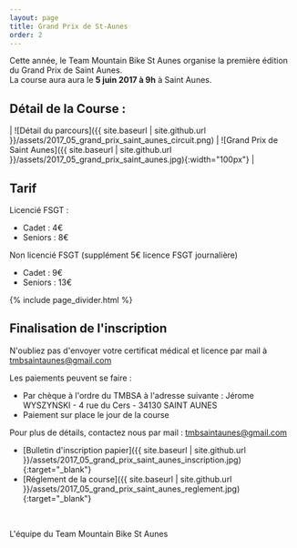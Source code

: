 ```yaml
---
layout: page
title: Grand Prix de St-Aunes
order: 2
---
```


Cette année, le Team Mountain Bike St Aunes organise la première édition du Grand Prix de Saint Aunes.  
La course aura aura le **5 juin 2017 à 9h** à Saint Aunes.


## Détail de la Course : 

| ![Détail du parcours]({{ site.baseurl | site.github.url }}/assets/2017_05_grand_prix_saint_aunes_circuit.png) | ![Grand Prix de Saint Aunes]({{ site.baseurl | site.github.url }}/assets/2017_05_grand_prix_saint_aunes.jpg){:width="100px"} |


## Tarif

Licencié FSGT : 
 - Cadet    : 4€
 - Seniors : 8€

Non licencié FSGT (supplément 5€ licence FSGT journalière)
 - Cadet    : 9€
 - Seniors : 13€
 
{% include page_divider.html %}


## Finalisation de l'inscription

N'oubliez pas d'envoyer votre certificat médical et licence par mail à <a href="mailto:tmbsaintaunes@gmail.com">tmbsaintaunes@gmail.com</a>

Les paiements peuvent se faire :
 - Par chèque à l'ordre du TMBSA à l'adresse suivante : Jérome WYSZYNSKI - 4 rue du Cers - 34130 SAINT AUNES
 - Paiement sur place le jour de la course

Pour plus de détails, contactez nous par mail : <a href="mailto:tmbsaintaunes@gmail.com">tmbsaintaunes@gmail.com</a>

- [Bulletin d'inscription papier]({{ site.baseurl | site.github.url }}/assets/2017_05_grand_prix_saint_aunes_inscription.jpg){:target="_blank"}
- [Réglement de la course]({{ site.baseurl | site.github.url }}/assets/2017_05_grand_prix_saint_aunes_reglement.jpg){:target="_blank"}

<br>

L'équipe du Team Mountain Bike St Aunes

